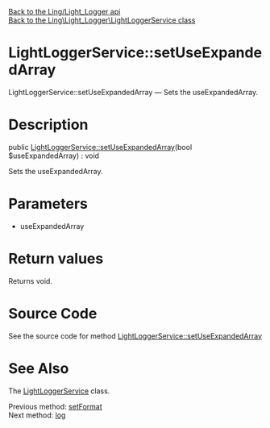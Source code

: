 [Back to the Ling/Light_Logger api](https://github.com/lingtalfi/Light_Logger/blob/master/doc/api/Ling/Light_Logger.md)<br>
[Back to the Ling\Light_Logger\LightLoggerService class](https://github.com/lingtalfi/Light_Logger/blob/master/doc/api/Ling/Light_Logger/LightLoggerService.md)


LightLoggerService::setUseExpandedArray
================



LightLoggerService::setUseExpandedArray — Sets the useExpandedArray.




Description
================


public [LightLoggerService::setUseExpandedArray](https://github.com/lingtalfi/Light_Logger/blob/master/doc/api/Ling/Light_Logger/LightLoggerService/setUseExpandedArray.md)(bool $useExpandedArray) : void




Sets the useExpandedArray.




Parameters
================


- useExpandedArray

    


Return values
================

Returns void.








Source Code
===========
See the source code for method [LightLoggerService::setUseExpandedArray](https://github.com/lingtalfi/Light_Logger/blob/master/LightLoggerService.php#L163-L166)


See Also
================

The [LightLoggerService](https://github.com/lingtalfi/Light_Logger/blob/master/doc/api/Ling/Light_Logger/LightLoggerService.md) class.

Previous method: [setFormat](https://github.com/lingtalfi/Light_Logger/blob/master/doc/api/Ling/Light_Logger/LightLoggerService/setFormat.md)<br>Next method: [log](https://github.com/lingtalfi/Light_Logger/blob/master/doc/api/Ling/Light_Logger/LightLoggerService/log.md)<br>

